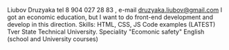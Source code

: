 Liubov Druzyaka
tel 8 904 027 28 83 , e-mail druzyaka.liubov@gmail.com 
I got an economic education, but I want to do front-end development and develop in this direction.
Skills: HTML, CSS, JS
Code examples (LATEST)
Tver State Technical University. Speciality "Ecomonic safety"
English (school and University courses)